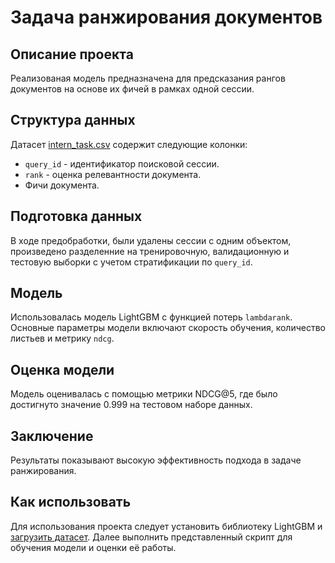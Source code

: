 # Задача ранжирования документов

## Описание проекта
Реализованая модель предназначена для предсказания рангов документов на основе их фичей в рамках одной сессии.

## Структура данных
Датасет [intern_task.csv](https://drive.google.com/file/d/1viFKqtYTtTiP9_EdBXVpCmWbNmxDiXWG/view?usp=sharing) содержит следующие колонки:
- `query_id` - идентификатор поисковой сессии.
- `rank` - оценка релевантности документа.
- Фичи документа.

## Подготовка данных
В ходе предобработки, были удалены сессии с одним объектом, произведено разделенние на тренировочную, валидационную и тестовую выборки с учетом стратификации по `query_id`.

## Модель
Использовалась модель LightGBM с функцией потерь `lambdarank`. Основные параметры модели включают скорость обучения, количество листьев и метрику `ndcg`.

## Оценка модели
Модель оценивалась с помощью метрики NDCG@5, где было достигнуто значение 0.999 на тестовом наборе данных.

## Заключение
Результаты показывают высокую эффективность подхода в задаче ранжирования.

## Как использовать
Для использования проекта следует установить библиотеку LightGBM и [загрузить датасет](https://drive.google.com/file/d/1viFKqtYTtTiP9_EdBXVpCmWbNmxDiXWG/view?usp=sharing). Далее выполнить представленный скрипт для обучения модели и оценки её работы.
